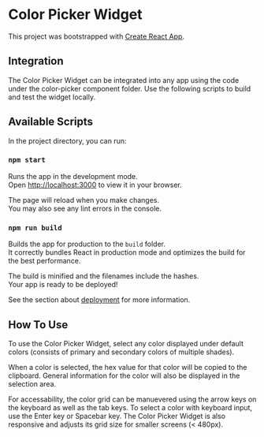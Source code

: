 # Color Picker Widget

This project was bootstrapped with [Create React App](https://github.com/facebook/create-react-app).

## Integration

The Color Picker Widget can be integrated into any app using the code under the color-picker component folder. Use the following scripts to build and test the widget locally.

## Available Scripts

In the project directory, you can run:

### `npm start`

Runs the app in the development mode.\
Open [http://localhost:3000](http://localhost:3000) to view it in your browser.

The page will reload when you make changes.\
You may also see any lint errors in the console.

### `npm run build`

Builds the app for production to the `build` folder.\
It correctly bundles React in production mode and optimizes the build for the best performance.

The build is minified and the filenames include the hashes.\
Your app is ready to be deployed!

See the section about [deployment](https://facebook.github.io/create-react-app/docs/deployment) for more information.

## How To Use

To use the Color Picker Widget, select any color displayed under default colors (consists of primary and secondary colors of multiple shades).

When a color is selected, the hex value for that color will be copied to the clipboard. General information for the color will also be displayed in the selection area.

For accessability, the color grid can be manuevered using the arrow keys on the keyboard as well as the tab keys. To select a color with keyboard input, use the Enter key or Spacebar key. The Color Picker Widget is also responsive and adjusts its grid size for smaller screens (< 480px).
